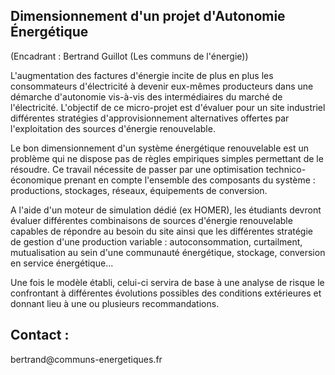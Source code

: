 ## Dimensionnement d\'un projet d'Autonomie Énergétique

(Encadrant : Bertrand Guillot (Les communs de l'énergie))

L\'augmentation des factures d\'énergie incite de plus en plus les
consommateurs d\'électricité à devenir eux-mêmes producteurs dans une
démarche d\'autonomie vis-à-vis des intermédiaires du marché de
l\'électricité. L\'objectif de ce micro-projet est d\'évaluer pour un
site industriel différentes stratégies d\'approvisionnement alternatives
offertes par l\'exploitation des sources d\'énergie renouvelable.

Le bon dimensionnement d\'un système énergétique renouvelable est un
problème qui ne dispose pas de règles empiriques simples permettant de
le résoudre. Ce travail nécessite de passer par une optimisation
technico-économique prenant en compte l\'ensemble des composants du
système : productions, stockages, réseaux, équipements de conversion.

A l\'aide d\'un moteur de simulation dédié (ex HOMER), les étudiants
devront évaluer différentes combinaisons de sources d\'énergie
renouvelable capables de répondre au besoin du site ainsi que les
différentes stratégie de gestion d\'une production variable :
autoconsommation, curtailment, mutualisation au sein d'une communauté
énergétique, stockage, conversion en service énergétique\...

Une fois le modèle établi, celui-ci servira de base à une analyse de
risque le confrontant à différentes évolutions possibles des conditions
extérieures et donnant lieu à une ou plusieurs recommandations.

## Contact :
bertrand\@communs-energetiques.fr
